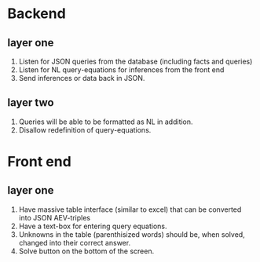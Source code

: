 # Backend

## layer one

1. Listen for JSON queries from the database (including facts and queries)
2. Listen for NL query-equations for inferences from the front end
3. Send inferences or data back in JSON.

## layer two

1. Queries will be able to be formatted as NL in addition.
2. Disallow redefinition of query-equations.

# Front end

## layer one

1. Have massive table interface (similar to excel) that can be
converted into JSON AEV-triples
2. Have a text-box for entering query equations.
3. Unknowns in the table (parenthisized words) should be, when solved,
changed into their correct answer.
4. Solve button on the bottom of the screen.
